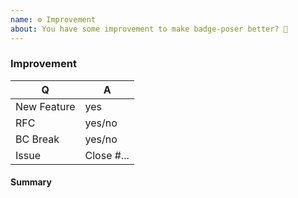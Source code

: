 ```yaml
---
name: ⚙ Improvement
about: You have some improvement to make badge-poser better? 🎁
---
```


### Improvement

<!-- Fill in the relevant information below to help triage your issue. -->

|    Q        |   A
|------------ | ------
| New Feature | yes
| RFC         | yes/no
| BC Break    | yes/no
| Issue       | Close #...

#### Summary

<!-- Provide a summary of the improvement you are submitting. -->
